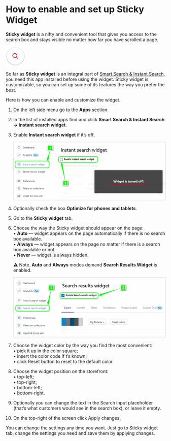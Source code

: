 # How to enable and set up Sticky Widget

**Sticky widget** is a nifty and convenient tool that gives you access to the search box and stays visible no matter how far you have scrolled a page.   

![sticky-widget](https://github.com/ded-ared/shopify/blob/main/images/search-widget.png "Sticky Widget")

So far as **Sticky widget** is an integral part of [Smart Search & Instant Search](https://apps.shopify.com/searchanise), you need this app installed before using the widget.
Sticky widget is customizable, so you can set up some of its features the way you prefer the best.

Here is how you can enable and customize the widget.

1.	On the left side menu go to the **Apps** section.
2.	In the list of installed apps find and click **Smart Search & Instant Search → Instant search widget**.
3.	Enable **Instant search widget** if it’s off.   

    ![instant-search-enable](https://github.com/ded-ared/shopify/blob/main/images/instant-search-widget.png "instant-search-widget")   
4.	Optionally check the box **Optimize for phones and tablets**.
5.	Go to the **Sticky widget** tab.
6.	Choose the way the Sticky widget should appear on the page:   
    •	**Auto** — widget appears on the page automatically if there is no search box available.   
    •	**Always** — widget appears on the page no matter if there is a search box available or not.   
    •	**Never** — widget is always hidden.   
    
    ⚠ Note. **Auto** and **Always** modes demand **Search Results Widget** is enabled.   
    
    ![search-result-widget-enable](https://github.com/ded-ared/shopify/blob/main/images/search-results-widget.png "search-result-widget")
    
7.	Choose the widget color by the way you find the most convenient:   
    •	pick it up in the color square;   
    •	insert the color code if t’s known;   
    •	click Reset button to reset to the default color.   

8.	Choose the widget position on the storefront:   
    •	top-left;   
    •	top-right;   
    •	bottom-left;   
    •	bottom-right.

9.	Optionally you can change the text in the Search input placeholder (that’s what customers would see in the search box), or leave it empty.
10.	On the top-right of the screen click Apply changes.   

You can change the settings any time you want. Just go to Sticky widget tab, change the settings you need and save them by applying changes.
